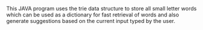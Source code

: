 This JAVA program uses the trie data structure to store
all small letter words which can be used as a dictionary
for fast retrieval of words and also generate suggestions
based on the current input typed by the user.
